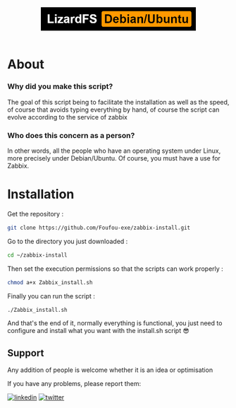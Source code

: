 <div align="center">
  <img src="https://github.com/Foufou-exe/zabbix-install/blob/main/Banniere.png?raw=true" width=70%>
</br>
</br>
</div>

# About 

### Why did you make this script?

The goal of this script being to facilitate the installation as well as the speed, of course that avoids typing everything by hand, of course the script can evolve according to the service of zabbix 

### Who does this concern as a person?

In other words, all the people who have an operating system under Linux, more precisely under Debian/Ubuntu. Of course, you must have a use for Zabbix. 


# Installation

Get the repository :

```BASH
git clone https://github.com/Foufou-exe/zabbix-install.git
````

Go to the directory you just downloaded :

```BASH
cd ~/zabbix-install
````

Then set the execution permissions so that the scripts can work properly :

```BASH
chmod a+x Zabbix_install.sh
````

Finally you can run the script :

```BASH
./Zabbix_install.sh
````
And that's the end of it, normally everything is functional, you just need to configure and install what you want with the install.sh script 😎

## Support

Any addition of people is welcome whether it is an idea or optimisation

If you have any problems, please report them: 

[![linkedin](https://img.shields.io/badge/linkedin-0A66C2?style=for-the-badge&logo=linkedin&logoColor=white)](https://www.linkedin.com/in/thibaut-maurras/) [![twitter](https://img.shields.io/badge/twitter-1DA1F2?style=for-the-badge&logo=twitter&logoColor=white)](https://twitter.com/MaurrasT)
